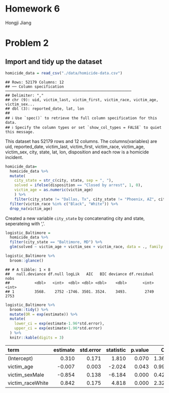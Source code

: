 Homework 6
================
Hongji Jiang

# Problem 2

## Import and tidy up the dataset

``` r
homicide_data = read_csv("./data/homicide-data.csv")
```

    ## Rows: 52179 Columns: 12
    ## ── Column specification ────────────────────────────────────────────────────────
    ## Delimiter: ","
    ## chr (9): uid, victim_last, victim_first, victim_race, victim_age, victim_sex...
    ## dbl (3): reported_date, lat, lon
    ## 
    ## ℹ Use `spec()` to retrieve the full column specification for this data.
    ## ℹ Specify the column types or set `show_col_types = FALSE` to quiet this message.

This dataset has 52179 rows and 12 columns. The columns(variables) are
uid, reported_date, victim_last, victim_first, victim_race, victim_age,
victim_sex, city, state, lat, lon, disposition and each row is a
homicide incident.

``` r
homicide_data=
  homicide_data %>%
  mutate(
    city_state = str_c(city, state, sep = ", "),
    solved = ifelse(disposition == "Closed by arrest", 1, 0),
    victim_age = as.numeric(victim_age)
    ) %>%
    filter(city_state != "Dallas, Tx", city_state != "Phoenix, AZ", city_state != "Kansas City, MO", city_state != "Tulsa, AL") %>% 
  filter(victim_race %in% c("Black", "White")) %>% 
  drop_na(victim_age)
```

Created a new variable `city_state` by concatenating city and state,
seperateing with ‘,’.

``` r
logistic_Baltimore = 
  homicide_data %>% 
  filter(city_state == "Baltimore, MD") %>% 
  glm(solved ~ victim_age + victim_sex + victim_race, data = ., family = binomial()) 
```

``` r
logistic_Baltimore %>% 
  broom::glance()
```

    ## # A tibble: 1 × 8
    ##   null.deviance df.null logLik   AIC   BIC deviance df.residual  nobs
    ##           <dbl>   <int>  <dbl> <dbl> <dbl>    <dbl>       <int> <int>
    ## 1         3568.    2752 -1746. 3501. 3524.    3493.        2749  2753

``` r
logistic_Baltimore %>% 
  broom::tidy() %>%
  mutate(OR = exp(estimate)) %>%
  mutate(
    lower_ci = exp(estimate-1.96*std.error),
    upper_ci = exp(estimate+1.96*std.error)
  ) %>% 
  knitr::kable(digits = 3)
```

| term             | estimate | std.error | statistic | p.value |    OR | lower_ci | upper_ci |
|:-----------------|---------:|----------:|----------:|--------:|------:|---------:|---------:|
| (Intercept)      |    0.310 |     0.171 |     1.810 |   0.070 | 1.363 |    0.975 |    1.907 |
| victim_age       |   -0.007 |     0.003 |    -2.024 |   0.043 | 0.993 |    0.987 |    1.000 |
| victim_sexMale   |   -0.854 |     0.138 |    -6.184 |   0.000 | 0.426 |    0.325 |    0.558 |
| victim_raceWhite |    0.842 |     0.175 |     4.818 |   0.000 | 2.320 |    1.648 |    3.268 |
